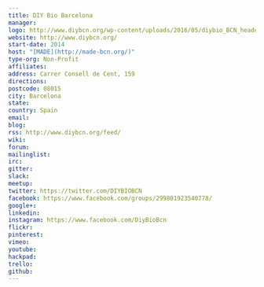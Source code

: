 ```yaml
---
title: DIY Bio Barcelona
manager: 
logo: http://www.diybcn.org/wp-content/uploads/2016/05/diybio_BCN_header-2.png
website: http://www.diybcn.org/
start-date: 2014
host: "[MADE](http://made-bcn.org/)"
type-org: Non-Profit
affiliates: 
address: Carrer Consell de Cent, 159
directions: 
postcode: 08015
city: Barcelona
state: 
country: Spain
email: 
blog: 
rss: http://www.diybcn.org/feed/
wiki: 
forum: 
mailinglist: 
irc: 
gitter: 
slack: 
meetup: 
twitter: https://twitter.com/DIYBIOBCN
facebook: https://www.facebook.com/groups/299801923540778/
google+: 
linkedin: 
instagram: https://www.facebook.com/DiyBioBcn
flickr: 
pinterest: 
vimeo: 
youtube: 
hackpad: 
trello: 
github: 
---
```


